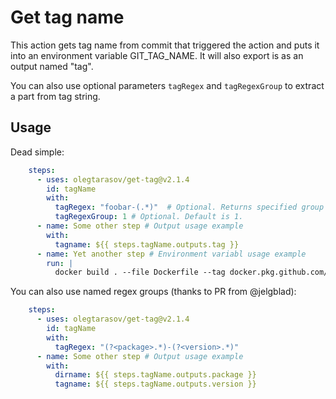 # Get tag name

This action gets tag name from commit that triggered the action and puts it into an environment variable GIT_TAG_NAME.  It will also export is as an output named "tag".

You can also use optional parameters `tagRegex` and `tagRegexGroup` to extract a part from tag string.

## Usage

Dead simple:

```yaml
    steps:
      - uses: olegtarasov/get-tag@v2.1.4
        id: tagName
        with:
          tagRegex: "foobar-(.*)"  # Optional. Returns specified group text as tag name. Full tag string is returned if regex is not defined.
          tagRegexGroup: 1 # Optional. Default is 1.
      - name: Some other step # Output usage example
        with:
          tagname: ${{ steps.tagName.outputs.tag }}
      - name: Yet another step # Environment variabl usage example
        run: |
          docker build . --file Dockerfile --tag docker.pkg.github.com/someimage:$GIT_TAG_NAME

```

You can also use named regex groups (thanks to PR from @jelgblad):

```yaml
    steps:
      - uses: olegtarasov/get-tag@v2.1.4
        id: tagName
        with:
          tagRegex: "(?<package>.*)-(?<version>.*)"
      - name: Some other step # Output usage example
        with:
          dirname: ${{ steps.tagName.outputs.package }}
          tagname: ${{ steps.tagName.outputs.version }}
```
